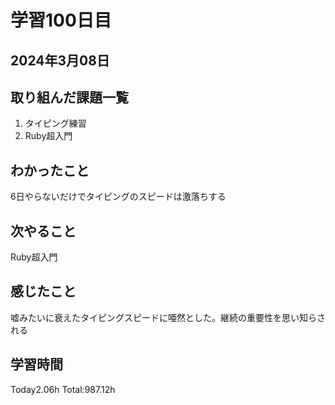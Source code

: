 # 学習100日目
## 2024年3月08日
## 取り組んだ課題一覧
1. タイピング練習
2. Ruby超入門
## わかったこと
6日やらないだけでタイピングのスピードは激落ちする
## 次やること
Ruby超入門
## 感じたこと
嘘みたいに衰えたタイピングスピードに唖然とした。継続の重要性を思い知らされる
## 学習時間
 Today2.06h
 Total:987.12h
